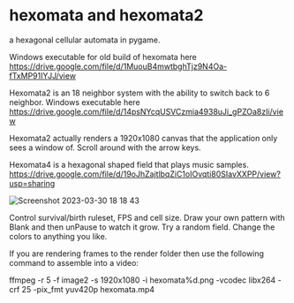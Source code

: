 # hexomata and hexomata2
a hexagonal cellular automata in pygame.

Windows executable for old build of hexomata here https://drive.google.com/file/d/1MuouB4mwtbghTjz9N4Oa-fTxMP91IYJJ/view

Hexomata2 is an 18 neighbor system with the ability to switch back to 6 neighbor. Windows executable here https://drive.google.com/file/d/14psNYcqUSVCzmia4938uJi_gPZOa8zIi/view

Hexomata2 actually renders a 1920x1080 canvas that the application only sees a window of. Scroll around with the arrow keys.

Hexomata4 is a hexagonal shaped field that plays music samples. https://drive.google.com/file/d/19oJhZajtlbqZiC1oIOvqti80SIavXXPP/view?usp=sharing

![Screenshot 2023-03-30 18 18 43](https://user-images.githubusercontent.com/25610408/228976394-f21856ba-17c5-414c-86b1-90b7eeaca5f5.png)

Control survival/birth ruleset, FPS and cell size. Draw your own pattern with Blank and then unPause to watch it grow. Try a random field. Change the colors to anything you like.

If you are rendering frames to the render folder then use the following command to assemble into a video:

ffmpeg -r 5 -f image2 -s 1920x1080 -i hexomata%d.png -vcodec libx264 -crf 25  -pix_fmt yuv420p hexomata.mp4
